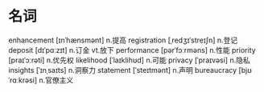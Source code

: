 # 名词

enhancement [ɪnˈhænsmənt] n.提高
registration [ˌredʒɪˈstreɪʃn] n.登记
deposit [dɪˈpɑːzɪt] n.订金 vt.放下
performance [pərˈfɔːrməns] n.性能
priority [praɪˈɔːrəti] n.优先权
likelihood [ˈlaɪklihʊd] n.可能
privacy [ˈpraɪvəsi] n.隐私
insights [ˈɪnˌsaɪts] n.洞察力
statement [ˈsteɪtmənt] n.声明
bureaucracy [bjʊˈrɑːkrəsi] n.官僚主义